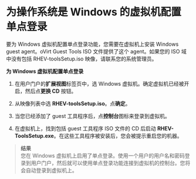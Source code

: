 # 为操作系统是 Windows 的虚拟机配置单点登录

要为 Windows 虚拟机配置单点登录功能，您需要在虚拟机上安装 Windows guest agent。oVirt Guest Tools ISO 文件提供了这个 agent。如果您的 ISO 域中没有包括 RHEV-toolsSetup.iso 映像，请联系您的系统管理员。

**为 Windows 虚拟机配置单点登录**
1. 在用户门户的**扩展视图**标签页中，选 Windows 虚拟机。确定虚拟机已经被开启，然后点**更换 CD** 按钮。

2. 从映像列表中选 **RHEV-toolsSetup.iso**。点**确定**。

3. 当您已经添加了 guest 工具程序后，点**控制台**图标来登录到虚拟机。

4. 在虚拟机上，找到包括 guest 工具程序 ISO 文件的 CD 后启动 **RHEV-ToolsSetup.exe**。在这些工具程序被安装后，您会被提示重启您的机器。

>**结果**<br/>
您在 Windows 虚拟机上启用了单点登录。使用一个用户的用户名和密码登录到用户门户，然后就可以使用单点登录功能连接到虚拟机的控制台。您将会自动登录到虚拟机上。
